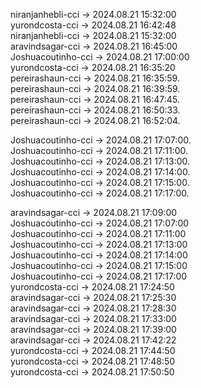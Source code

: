 niranjanhebli-cci -> 2024.08.21 15:32:00  
yurondcosta-cci  ->  2024.08.21 16:42:48  
niranjanhebli-cci -> 2024.08.21 15:32:00  
aravindsagar-cci -> 2024.08.21 16:45:00  
Joshuacoutinho-cci -> 2024.08.21 17:00:00  
yurondcosta-cci  ->  2024.08.21 16:35:20  
pereirashaun-cci -> 2024.08.21 16:35:59.   
pereirashaun-cci -> 2024.08.21 16:39:59.   
pereirashaun-cci -> 2024.08.21 16:47:45.   
pereirashaun-cci -> 2024.08.21 16:50:33.   
pereirashaun-cci -> 2024.08.21 16:52:04.   

Joshuacoutinho-cci -> 2024.08.21 17:07:00.   
Joshuacoutinho-cci -> 2024.08.21 17:11:00.   
Joshuacoutinho-cci -> 2024.08.21 17:13:00.    
Joshuacoutinho-cci -> 2024.08.21 17:14:00.   
Joshuacoutinho-cci -> 2024.08.21 17:15:00.   
Joshuacoutinho-cci -> 2024.08.21 17:17:00.   


aravindsagar-cci -> 2024.08.21 17:09:00  
Joshuacoutinho-cci -> 2024.08.21 17:07:00  
Joshuacoutinho-cci -> 2024.08.21 17:11:00  
Joshuacoutinho-cci -> 2024.08.21 17:13:00   
Joshuacoutinho-cci -> 2024.08.21 17:14:00   
Joshuacoutinho-cci -> 2024.08.21 17:15:00   
Joshuacoutinho-cci -> 2024.08.21 17:17:00   
yurondcosta-cci  -> 2024.08.21 17:24:50  
aravindsagar-cci -> 2024.08.21 17:25:30  
aravindsagar-cci -> 2024.08.21 17:28:30  
aravindsagar-cci -> 2024.08.21 17:33:00  
aravindsagar-cci -> 2024.08.21 17:39:00  
aravindsagar-cci -> 2024.08.21 17:42:22  
yurondcosta-cci  -> 2024.08.21 17:44:50  
yurondcosta-cci  -> 2024.08.21 17:48:50  
yurondcosta-cci  -> 2024.08.21 17:50:50  

